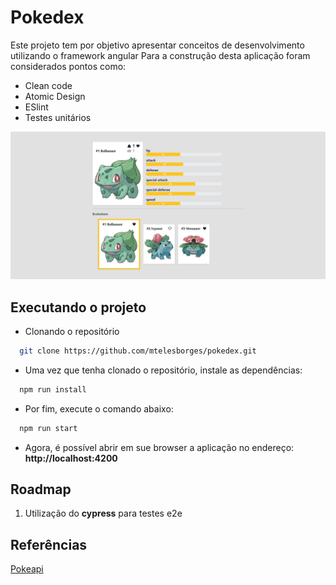 # Pokedex

Este projeto tem por objetivo apresentar conceitos de desenvolvimento utilizando o framework angular
Para a construção desta aplicação foram considerados pontos como:
* Clean code
* Atomic Design
* ESlint
* Testes unitários

![](/src/assets/images/screenshot.png)

<!-- ![Screenshot 1](/src/assets/images/screenshot1.png "schreenshot") -->
<!-- ![Screenshot 2](/src/assets/images/screenshot2.png "schreenshot") -->
<!-- ![Screenshot 3](/src/assets/images/screenshot3.png "schreenshot") -->
<!-- ![Screenshot 4](/src/assets/images/screenshot4.png "schreenshot") -->

## Executando o projeto
* Clonando o repositório
``` bash
  git clone https://github.com/mtelesborges/pokedex.git
```
* Uma vez que tenha clonado o repositório, instale as dependências:
``` bash
  npm run install
```
* Por fim, execute o comando abaixo:
``` bash
  npm run start
```
* Agora, é possível abrir em sue browser a aplicação no endereço:
**http://localhost:4200**

## Roadmap
1. Utilização do **cypress** para testes e2e

## Referências
[Pokeapi](https://pokeapi.co/)
